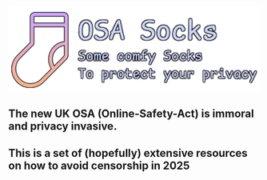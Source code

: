 <p align="center">
  <img src="../assets/Banner.png" alt="Banner" width="800"/>
</p>

## The new UK OSA (Online-Safety-Act) is immoral and privacy invasive.
## This is a set of (hopefully) extensive resources on how to avoid censorship in 2025
